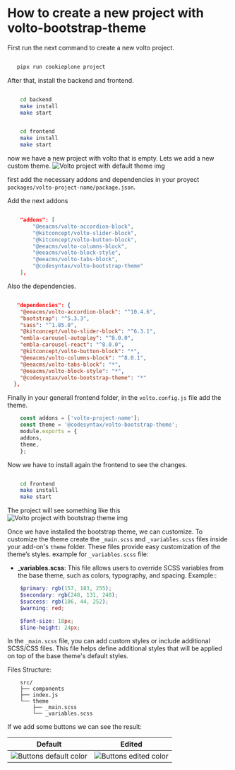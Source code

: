 # How to create a new project with volto-bootstrap-theme
First run the next command to create a new volto project. 

```bash

   pipx run cookieplone project

```


After that, install the backend and frontend.

```bash

    cd backend
    make install
    make start

```

```bash

    cd frontend
    make install
    make start

```


now we have a new project with volto that is empty. Lets we add a new custom theme.
![Volto project with default theme img](/_static/project_default_theme.png)

first add the necessary addons and dependencies
in your proyect  `packages/volto-project-name/package.json`.

Add the next addons
```json

    "addons": [
        "@eeacms/volto-accordion-block",
        "@kitconcept/volto-slider-block",
        "@kitconcept/volto-button-block",
        "@eeacms/volto-columns-block",
        "@eeacms/volto-block-style",
        "@eeacms/volto-tabs-block",
        "@codesyntax/volto-bootstrap-theme"
    ],
```


   Also the dependencies.

```json

   "dependencies": {
    "@eeacms/volto-accordion-block": "^10.4.6",
    "bootstrap": "^5.3.3",
    "sass": "^1.85.0",
    "@kitconcept/volto-slider-block": "^6.3.1",
    "embla-carousel-autoplay": "^8.0.0",
    "embla-carousel-react": "^8.0.0",
    "@kitconcept/volto-button-block": "*",
    "@eeacms/volto-columns-block": "^8.0.1",
    "@eeacms/volto-tabs-block": "*",
    "@eeacms/volto-block-style": "*",
    "@codesyntax/volto-bootstrap-theme": "*"
  },

```

  Finally in your generall frontend folder, in the `volto.config.js` file add the theme.



```js
    const addons = ['volto-project-name'];
    const theme = '@codesyntax/volto-bootstrap-theme';
    module.exports = {
    addons,
    theme,
    };

```

Now we have to install again the frontend to see the changes.
```bash

    cd frontend
    make install
    make start

```

The project will see something like this
![Volto project with bootstrap theme img](/_static/project_bootstrap_theme.png)


Once we have installed the bootstrap theme, we can customize. To customize the theme create the ``_main.scss`` and ``_variables.scss`` files inside your add-on's ``theme`` folder. These files provide easy customization of the theme’s styles.
example for `_variables.scss` file: 
- **_variables.scss**: This file allows users to override SCSS variables from the base theme, such as colors, typography, and spacing. Example::

```scss
    $primary: rgb(157, 183, 255);
    $secondary: rgb(248, 131, 248);
    $success: rgb(106, 44, 252);
    $warning: red;

    $font-size: 18px;
    $line-height: 24px;
```

In the `_main.scss` file, you can add custom styles or include additional SCSS/CSS files. This file helps define additional styles that will be applied on top of the base theme's default styles.


Files Structure:

```text
    src/
    ├── components
    ├── index.js
    └── theme
        ├── _main.scss
        └── _variables.scss
```

If we add some buttons we can see the result:

| Default | Edited |
|---------|--------|
| ![Buttons default color](/_static/buttons_default_color.png) | ![Buttons edited color](/_static/buttons_edited_color.png) |
